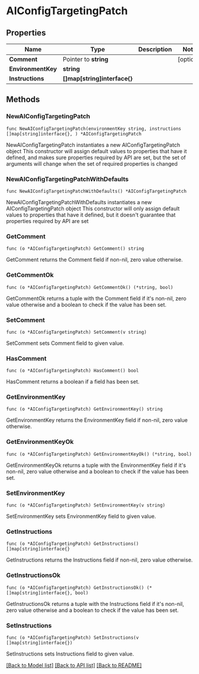 # AIConfigTargetingPatch

## Properties

Name | Type | Description | Notes
------------ | ------------- | ------------- | -------------
**Comment** | Pointer to **string** |  | [optional] 
**EnvironmentKey** | **string** |  | 
**Instructions** | **[]map[string]interface{}** |  | 

## Methods

### NewAIConfigTargetingPatch

`func NewAIConfigTargetingPatch(environmentKey string, instructions []map[string]interface{}, ) *AIConfigTargetingPatch`

NewAIConfigTargetingPatch instantiates a new AIConfigTargetingPatch object
This constructor will assign default values to properties that have it defined,
and makes sure properties required by API are set, but the set of arguments
will change when the set of required properties is changed

### NewAIConfigTargetingPatchWithDefaults

`func NewAIConfigTargetingPatchWithDefaults() *AIConfigTargetingPatch`

NewAIConfigTargetingPatchWithDefaults instantiates a new AIConfigTargetingPatch object
This constructor will only assign default values to properties that have it defined,
but it doesn't guarantee that properties required by API are set

### GetComment

`func (o *AIConfigTargetingPatch) GetComment() string`

GetComment returns the Comment field if non-nil, zero value otherwise.

### GetCommentOk

`func (o *AIConfigTargetingPatch) GetCommentOk() (*string, bool)`

GetCommentOk returns a tuple with the Comment field if it's non-nil, zero value otherwise
and a boolean to check if the value has been set.

### SetComment

`func (o *AIConfigTargetingPatch) SetComment(v string)`

SetComment sets Comment field to given value.

### HasComment

`func (o *AIConfigTargetingPatch) HasComment() bool`

HasComment returns a boolean if a field has been set.

### GetEnvironmentKey

`func (o *AIConfigTargetingPatch) GetEnvironmentKey() string`

GetEnvironmentKey returns the EnvironmentKey field if non-nil, zero value otherwise.

### GetEnvironmentKeyOk

`func (o *AIConfigTargetingPatch) GetEnvironmentKeyOk() (*string, bool)`

GetEnvironmentKeyOk returns a tuple with the EnvironmentKey field if it's non-nil, zero value otherwise
and a boolean to check if the value has been set.

### SetEnvironmentKey

`func (o *AIConfigTargetingPatch) SetEnvironmentKey(v string)`

SetEnvironmentKey sets EnvironmentKey field to given value.


### GetInstructions

`func (o *AIConfigTargetingPatch) GetInstructions() []map[string]interface{}`

GetInstructions returns the Instructions field if non-nil, zero value otherwise.

### GetInstructionsOk

`func (o *AIConfigTargetingPatch) GetInstructionsOk() (*[]map[string]interface{}, bool)`

GetInstructionsOk returns a tuple with the Instructions field if it's non-nil, zero value otherwise
and a boolean to check if the value has been set.

### SetInstructions

`func (o *AIConfigTargetingPatch) SetInstructions(v []map[string]interface{})`

SetInstructions sets Instructions field to given value.



[[Back to Model list]](../README.md#documentation-for-models) [[Back to API list]](../README.md#documentation-for-api-endpoints) [[Back to README]](../README.md)


